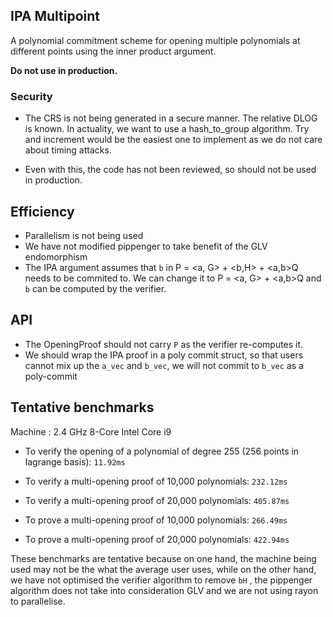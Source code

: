 ## IPA Multipoint

A polynomial commitment scheme for opening multiple polynomials at different points using the inner product argument.

**Do not use in production.**

### Security 

- The CRS is not being generated in a secure manner. The relative DLOG is known. In actuality, we want to use a hash_to_group algorithm. Try and increment would be the easiest one to implement as we do not care about timing attacks.

- Even with this, the code has not been reviewed, so should not be used in production.

## Efficiency

- Parallelism is not being used
- We have not modified pippenger to take benefit of the GLV endomorphism
- The IPA argument assumes that `b` in P = <a, G> + <b,H> + <a,b>Q needs to be commited to. We can change it to P = <a, G> + <a,b>Q and `b` can be computed by the verifier.

## API

- The OpeningProof should not carry `P` as the verifier re-computes it.
- We should wrap the IPA proof in a poly commit struct, so that users cannot mix up the `a_vec` and `b_vec`, we will not commit to `b_vec` as a poly-commit

## Tentative benchmarks



Machine : 2.4 GHz 8-Core Intel Core i9

- To verify the opening of a polynomial of degree 255 (256 points in lagrange basis): `11.92ms`

- To verify a multi-opening proof of 10,000 polynomials: `232.12ms`

- To verify a multi-opening proof of 20,000 polynomials: `405.87ms`

- To prove a multi-opening proof of 10,000 polynomials: `266.49ms`

- To prove a multi-opening proof of 20,000 polynomials: `422.94ms`


These benchmarks are tentative because on one hand, the machine being used may not be the what the average user uses, while on the other hand, we have not optimised the verifier algorithm to remove `bH` , the pippenger algorithm does not take into consideration GLV and we are not using rayon to parallelise.
